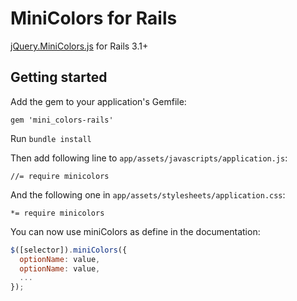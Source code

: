 # MiniColors for Rails

[jQuery.MiniColors.js](https://github.com/claviska/jquery-miniColors) for
Rails 3.1+

## Getting started

Add the gem to your application's Gemfile:

    gem 'mini_colors-rails'

Run `bundle install`

Then add following line to `app/assets/javascripts/application.js`:

    //= require minicolors

And the following one in `app/assets/stylesheets/application.css`:

    *= require minicolors

You can now use miniColors as define in the documentation:

``` javascript
$([selector]).miniColors({
  optionName: value,
  optionName: value,
  ...
});
```
